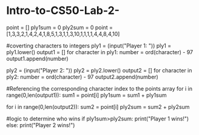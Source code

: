# Intro-to-CS50-Lab-2-
point = []
ply1sum = 0
ply2sum = 0
point = [1,3,3,2,1,4,2,4,1,8,5,1,3,1,1,3,10,1,1,1,1,4,4,8,4,10]

#coverting characters to integers
ply1 = (input("Player 1: "))
ply1 = ply1.lower()
output1 = []
for character in ply1:
    number = ord(character) - 97
    output1.append(number)
    
ply2 = (input("Player 2: "))
ply2 = ply2.lower()
output2 = []
for character in ply2:
    number = ord(character) - 97
    output2.append(number)

#Referencing the corresponding character index to the points array
for i in range(0,len(output1)):
    sum1 = point[i]
    ply1sum = sum1 + ply1sum
    
for i in range(0,len(output2)):
    sum2 = point[i]
    ply2sum = sum2 + ply2sum
    
#logic to determine who wins
if ply1sum>ply2sum:
    print("Player 1 wins!")
else:
    print("Player 2 wins!")
    
